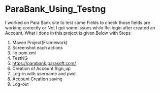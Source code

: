 # ParaBank_Using_Testng
I worked on Para Bank site to test some Fields to check those fields are working correctly or Not I got some issues while Re-login after created an Account, What i done in this project is given Below with Steps
1. Maven Project(Framework)
2. Screenshot each actions
3. lib pom.xml
4. TestNG
5. https://parabank.parasoft.com/
6. Creation of Account Sign_up
7. Log-in with username and pwd
8. Account Creation saving
9. Log-out
